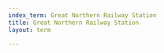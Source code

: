 ```yaml
---
index_term: Great Northern Railway Station
title: Great Northern Railway Station
layout: term

---
```

